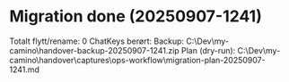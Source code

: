 # Migration done (20250907-1241)
Totalt flytt/rename: 0
ChatKeys berørt: 
Backup: C:\Dev\my-camino\handover-backup-20250907-1241.zip
Plan (dry-run): C:\Dev\my-camino\handover\captures\ops-workflow\migration-plan-20250907-1241.md
